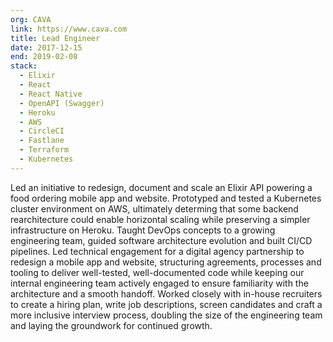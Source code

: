```yaml
---
org: CAVA
link: https://www.cava.com
title: Lead Engineer
date: 2017-12-15
end: 2019-02-08
stack:
  - Elixir
  - React
  - React Native
  - OpenAPI (Swagger)
  - Heroku
  - AWS
  - CircleCI
  - Fastlane
  - Terraform
  - Kubernetes
---
```

Led an initiative to redesign, document and scale an Elixir API powering a food ordering mobile app and website. Prototyped and tested a Kubernetes cluster environment on AWS, ultimately determing that some backend rearchitecture could enable horizontal scaling while preserving a simpler infrastructure on Heroku. Taught DevOps concepts to a growing engineering team, guided software architecture evolution and built CI/CD pipelines. Led technical engagement for a digital agency partnership to redesign a mobile app and website, structuring agreements, processes and tooling to deliver well-tested, well-documented code while keeping our internal engineering team actively engaged to ensure familiarity with the architecture and a smooth handoff. Worked closely with in-house recruiters to create a hiring plan, write job descriptions, screen candidates and craft a more inclusive interview process, doubling the size of the engineering team and laying the groundwork for continued growth.
